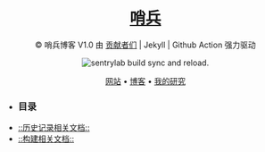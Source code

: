 <h1 align="center"><a href="https://sentrylab.cn/">哨兵</a></h1>

<div align="center">

© 哨兵博客 V1.0 由 [贡献者们](https://github.com/sentryCyberSec/sentryCyberSec.github.io/graphs/contributors) | Jekyll | Github Action 强力驱动

![sentrylab build sync and reload.](https://github.com/sentryCyberSec/sentryCyberSec.github.io/workflows/sentrylab%20build%20sync%20and%20reload./badge.svg)

<p align="center">
  <a href="https://sentryCyberSec.github.io/">网站</a> •
  <a href="https://sentryCyberSec.github.io/blog">博客</a> •
  <a href="https://sentryCyberSec.github.io/about">我的研究</a>

[comment]: <> (  <a href="https://sentryCyberSec.gitee.io/">CN镜像&#40;建设中&#41;</a> •)

</p>
</div>
<ul>
<li><h3>目录</h3></li>
<li><a href="https://github.com/sentryCyberSec/sentryCyberSec.github.io/blob/main/CHANGELOG.md">::历史记录相关文档::</a></li>
<li><a href="https://github.com/sentryCyberSec/sentryCyberSec.github.io/blob/main/BUILD.md">::构建相关文档::</a></li>
</ul>